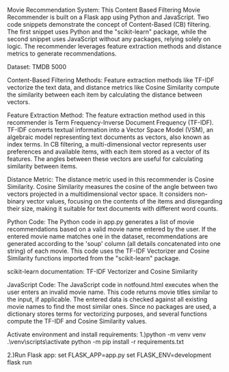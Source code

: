 Movie Recommendation System:
This Content Based Filtering Movie Recommender is built on a Flask app using Python and JavaScript. Two code snippets demonstrate the concept of Content-Based (CB) filtering. The first snippet uses Python and the "scikit-learn" package, while the second snippet uses JavaScript without any packages, relying solely on logic. The recommender leverages feature extraction methods and distance metrics to generate recommendations.

Dataset: TMDB 5000

Content-Based Filtering Methods:
Feature extraction methods like TF-IDF vectorize the text data, and distance metrics like Cosine Similarity compute the similarity between each item by calculating the distance between vectors.

Feature Extraction Method:
The feature extraction method used in this recommender is Term Frequency-Inverse Document Frequency (TF-IDF). TF-IDF converts textual information into a Vector Space Model (VSM), an algebraic model representing text documents as vectors, also known as index terms. In CB filtering, a multi-dimensional vector represents user preferences and available items, with each item stored as a vector of its features. The angles between these vectors are useful for calculating similarity between items.

Distance Metric:
The distance metric used in this recommender is Cosine Similarity. Cosine Similarity measures the cosine of the angle between two vectors projected in a multidimensional vector space. It considers non-binary vector values, focusing on the contents of the items and disregarding their size, making it suitable for text documents with different word counts.

Python Code:
The Python code in app.py generates a list of movie recommendations based on a valid movie name entered by the user. If the entered movie name matches one in the dataset, recommendations are generated according to the 'soup' column (all details concatenated into one string) of each movie. This code uses the TF-IDF Vectorizer and Cosine Similarity functions imported from the "scikit-learn" package.

scikit-learn documentation: TF-IDF Vectorizer and Cosine Similarity

JavaScript Code:
The JavaScript code in notfound.html executes when the user enters an invalid movie name. This code returns movie titles similar to the input, if applicable. The entered data is checked against all existing movie names to find the most similar ones. Since no packages are used, a dictionary stores terms for vectorizing purposes, and several functions compute the TF-IDF and Cosine Similarity values.

Activate environment and install requirements:
1.)python -m venv venv
.\venv\scripts\activate
python -m pip install -r requirements.txt 


2.)Run Flask app:
set FLASK_APP=app.py
set FLASK_ENV=development
flask run
